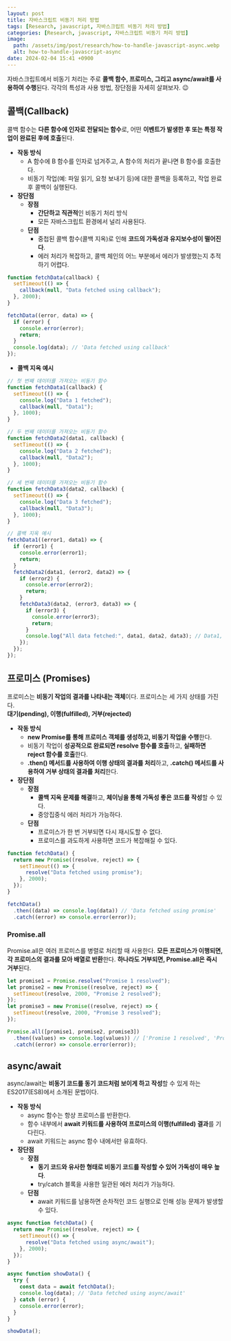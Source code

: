 ```yaml
---
layout: post
title: 자바스크립트 비동기 처리 방법
tags: [Research, javascript, 자바스크립트 비동기 처리 방법]
categories: [Research, javascript, 자바스크립트 비동기 처리 방법]
image:
  path: /assets/img/post/research/how-to-handle-javascript-async.webp
  alt: how-to-handle-javascript-async
date: 2024-02-04 15:41 +0900
---
```


자바스크립트에서 비동기 처리는 주로 **콜백 함수, 프로미스, 그리고 async/await를 사용하여 수행**된다. 각각의 특성과 사용 방법, 장단점을 자세히 살펴보자. 😉

## 콜백(Callback)

콜백 함수는 **다른 함수에 인자로 전달되는 함수**로, 어떤 **이벤트가 발생한 후 또는 특정 작업이 완료된 후에 호출**된다.

- **작동 방식**
  - A 함수에 B 함수를 인자로 넘겨주고, A 함수의 처리가 끝나면 B 함수를 호출한다.
  - 비동기 작업(예: 파일 읽기, 요청 보내기 등)에 대한 콜백을 등록하고, 작업 완료 후 콜백이 실행된다.
- **장단점**
  - **장점**
    - **간단하고 직관적**인 비동기 처리 방식
    - 모든 자바스크립트 환경에서 널리 사용된다.
  - **단점**
    - 중첩된 콜백 함수(콜백 지옥)로 인해 **코드의 가독성과 유지보수성이 떨어진다**.
    - 에러 처리가 복잡하고, 콜백 체인의 어느 부분에서 에러가 발생했는지 추적하기 어렵다.

```javascript
function fetchData(callback) {
  setTimeout(() => {
    callback(null, "Data fetched using callback");
  }, 2000);
}

fetchData((error, data) => {
  if (error) {
    console.error(error);
    return;
  }
  console.log(data); // 'Data fetched using callback'
});
```

- **콜백 지옥 예시**

```javascript
// 첫 번째 데이터를 가져오는 비동기 함수
function fetchData1(callback) {
  setTimeout(() => {
    console.log("Data 1 fetched");
    callback(null, "Data1");
  }, 1000);
}

// 두 번째 데이터를 가져오는 비동기 함수
function fetchData2(data1, callback) {
  setTimeout(() => {
    console.log("Data 2 fetched");
    callback(null, "Data2");
  }, 1000);
}

// 세 번째 데이터를 가져오는 비동기 함수
function fetchData3(data2, callback) {
  setTimeout(() => {
    console.log("Data 3 fetched");
    callback(null, "Data3");
  }, 1000);
}

// 콜백 지옥 예시
fetchData1((error1, data1) => {
  if (error1) {
    console.error(error1);
    return;
  }
  fetchData2(data1, (error2, data2) => {
    if (error2) {
      console.error(error2);
      return;
    }
    fetchData3(data2, (error3, data3) => {
      if (error3) {
        console.error(error3);
        return;
      }
      console.log("All data fetched:", data1, data2, data3); // Data1, Data2, Data3
    });
  });
});
```

## 프로미스 (Promises)

프로미스는 **비동기 작업의 결과를 나타내는 객체**이다. 프로미스는 세 가지 상태를 가진다. <br>
**대기(pending), 이행(fulfilled), 거부(rejected)**

- **작동 방식**
  - **new Promise를 통해 프로미스 객체를 생성하고, 비동기 작업을 수행**한다.
  - 비동기 작업이 **성공적으로 완료되면 resolve 함수를 호출**하고, **실패하면 reject 함수를 호출**한다.
  - **.then() 메서드를 사용하여 이행 상태의 결과를 처리**하고, **.catch() 메서드를 사용하여 거부 상태의 결과를 처리**한다.
- **장단점**
  - **장점**
    - **콜백 지옥 문제를 해결**하고, **체이닝을 통해 가독성 좋은 코드를 작성**할 수 있다.
    - 중앙집중식 에러 처리가 가능하다.
  - **단점**
    - 프로미스가 한 번 거부되면 다시 재시도할 수 없다.
    - 프로미스를 과도하게 사용하면 코드가 복잡해질 수 있다.

```javascript
function fetchData() {
  return new Promise((resolve, reject) => {
    setTimeout(() => {
      resolve("Data fetched using promise");
    }, 2000);
  });
}

fetchData()
  .then((data) => console.log(data)) // 'Data fetched using promise'
  .catch((error) => console.error(error));
```

### Promise.all

Promise.all은 여러 프로미스를 병렬로 처리할 때 사용한다. **모든 프로미스가 이행되면, 각 프로미스의 결과를 모아 배열로 반환**한다. **하나라도 거부되면, Promise.all은 즉시 거부**된다.

```javascript
let promise1 = Promise.resolve("Promise 1 resolved");
let promise2 = new Promise((resolve, reject) => {
  setTimeout(resolve, 2000, "Promise 2 resolved");
});
let promise3 = new Promise((resolve, reject) => {
  setTimeout(resolve, 2000, "Promise 3 resolved");
});

Promise.all([promise1, promise2, promise3])
  .then((values) => console.log(values)) // ['Promise 1 resolved', 'Promise 2 resolved', 'Promise 3 resolved']
  .catch((error) => console.error(error));
```

## async/await

async/await는 **비동기 코드를 동기 코드처럼 보이게 하고 작성**할 수 있게 하는 ES2017(ES8)에서 소개된 문법이다.

- **작동 방식**
  - async 함수는 항상 프로미스를 반환한다.
  - 함수 내부에서 **await 키워드를 사용하여 프로미스의 이행(fulfilled) 결과**를 기다린다.
  - await 키워드는 async 함수 내에서만 유효하다.
- **장단점**
  - **장점**
    - **동기 코드와 유사한 형태로 비동기 코드를 작성할 수 있어 가독성이 매우 높다**.
    - try/catch 블록을 사용한 일관된 에러 처리가 가능하다.
  - **단점**
    - await 키워드를 남용하면 순차적인 코드 실행으로 인해 성능 문제가 발생할 수 있다.

```javascript
async function fetchData() {
  return new Promise((resolve, reject) => {
    setTimeout(() => {
      resolve("Data fetched using async/await");
    }, 2000);
  });
}

async function showData() {
  try {
    const data = await fetchData();
    console.log(data); // 'Data fetched using async/await'
  } catch (error) {
    console.error(error);
  }
}

showData();
```
